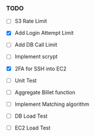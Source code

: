 ### TODO
- [ ] S3 Rate Limit
- [x] Add Login Attempt Limit
- [ ] Add DB Call Limit
- [ ] Implement scrypt
- [x] 2FA for SSH into EC2
- [ ] Unit Test
- [ ] Aggregate Billet function 
- [ ] Implement Matching algorithm
- [ ] DB Load Test
- [ ] EC2 Load Test

